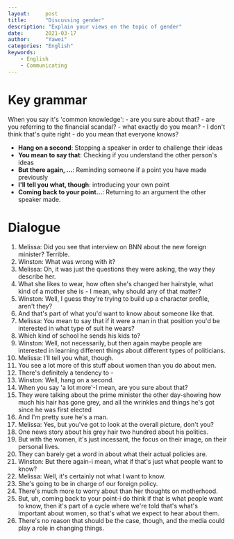 ```yaml
---
layout:		post
title:		"Discussing gender"
description: "Explain your views on the topic of gender"
date:		2021-03-17
author:		"Yawei"
categories: "English"
keywords:
    - English
    - Communicating
---
```


# Key grammar

When you say it's 'common knowledge':
    - are you sure about that?
    - are you referring to the financial scandal?
    - what exactly do you mean?
    - I don't think that's quite right
    - do you mean that everyone knows?

* **Hang on a second**: Stopping a speaker in order to challenge their ideas
* **You mean to say that**: Checking if you understand the other person's ideas
* **But there again, ...**: Reminding someone if a point you have made previously
* **I'll tell you what, though**: introducing your own point
* **Coming back to your point...**: Returning to an argument the other speaker made.

# Dialogue
1. Melissa: Did you see that interview on BNN about the new foreign minister? Terrible.
2. Winston: What was wrong with it?
3. Melissa: Oh, it was just the questions they were asking, the way they describe her.
4. What she likes to wear, how often she's changed her hairstyle, what kind of a mother she is - I mean, why should any of that matter?
5. Winston: Well, I guess they're trying to build up a character profile, aren't they?
6. And that's part of what you'd want to know about someone like that.
7. Melissa: You mean to say that if it were a man in that position you'd be interested in what type of suit he wears?
8. Which kind of school he sends his kids to?
9. Winston: Well, not necessarily, but then again maybe people are interested in learning different things about different types of politicians.
10. Melissa: I'll tell you what, though.
11. You see a lot more of this stuff about women than you do about men.
12. There's definitely a tendency to -
13. Winston: Well, hang on a second.
14. When you say 'a lot more'-I mean, are you sure about that?
15. They were talking about the prime minister the other day-showing how much his hair has gone grey, and all the wrinkles and things he's got since he was first elected
16. And I'm pretty sure he's a man.
17. Melissa: Yes, but you've got to look at the overall picture, don't you?
18. One news story about his grey hair two hundred about his politics.
19. But with the women, it's just incessant, the focus on their image, on their personal lives.
20. They can barely get a word in about what their actual policies are.
21. Winston: But there again-i mean, what if that's just what people want to know?
22. Melissa: Well, it's certainly not what I want to know.
23. She's going to be in charge of our foreign policy.
24. There's much more to worry about than her thoughts on motherhood.
25. But, uh, coming back to your point-i do think if that is what people want to know, then it's part of a cycle where we're told that's what's important about women, so that's what we expect to hear about them.
26. There's no reason that should be the case, though, and the media could play a role in changing things.